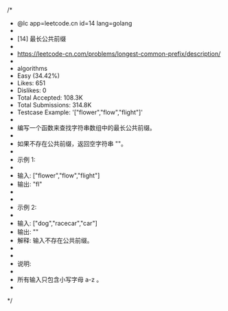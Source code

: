 /*
 * @lc app=leetcode.cn id=14 lang=golang
 *
 * [14] 最长公共前缀
 *
 * https://leetcode-cn.com/problems/longest-common-prefix/description/
 *
 * algorithms
 * Easy (34.42%)
 * Likes:    651
 * Dislikes: 0
 * Total Accepted:    108.3K
 * Total Submissions: 314.8K
 * Testcase Example:  '["flower","flow","flight"]'
 *
 * 编写一个函数来查找字符串数组中的最长公共前缀。
 * 
 * 如果不存在公共前缀，返回空字符串 ""。
 * 
 * 示例 1:
 * 
 * 输入: ["flower","flow","flight"]
 * 输出: "fl"
 * 
 * 
 * 示例 2:
 * 
 * 输入: ["dog","racecar","car"]
 * 输出: ""
 * 解释: 输入不存在公共前缀。
 * 
 * 
 * 说明:
 * 
 * 所有输入只包含小写字母 a-z 。
 * 
 */